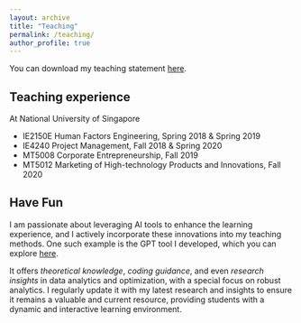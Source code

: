 ```yaml
---
layout: archive
title: "Teaching"
permalink: /teaching/
author_profile: true
---
```


You can download my teaching statement [here](/file/teaching.pdf).

## Teaching experience 
At National University of Singapore
* IE2150E Human Factors Engineering, Spring 2018 & Spring 2019
* IE4240 Project Management, Fall 2018 & Spring 2020
* MT5008 Corporate Entrepreneurship, Fall 2019
* MT5012 Marketing of High-technology Products and Innovations, Fall 2020

## Have Fun
I am passionate about leveraging AI tools to enhance the learning experience, and I actively incorporate these innovations into my teaching methods. One such example is the GPT tool I developed, which you can explore [here](https://chatgpt.com/g/g-28pRRZME3-your-analytics-buddy). 

It offers _theoretical knowledge_, _coding guidance_, and even _research insights_ in data analytics and optimization, with a special focus on robust analytics. I regularly update it with my latest research and insights to ensure it remains a valuable and current resource, providing students with a dynamic and interactive learning environment.
